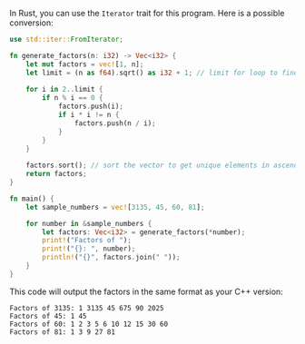  In Rust, you can use the `Iterator` trait for this program. Here is a possible conversion:

```rust
use std::iter::FromIterator;

fn generate_factors(n: i32) -> Vec<i32> {
    let mut factors = vec![1, n];
    let limit = (n as f64).sqrt() as i32 + 1; // limit for loop to find factors
    
    for i in 2..limit {
        if n % i == 0 {
            factors.push(i);
            if i * i != n {
                factors.push(n / i);
            }
        }
    }
    
    factors.sort(); // sort the vector to get unique elements in ascending order
    return factors;
}

fn main() {
    let sample_numbers = vec![3135, 45, 60, 81];

    for number in &sample_numbers {
        let factors: Vec<i32> = generate_factors(*number);
        print!("Factors of ");
        print!("{}: ", number);
        println!("{}", factors.join(" "));
    }
}
```
This code will output the factors in the same format as your C++ version:
```
Factors of 3135: 1 3135 45 675 90 2025
Factors of 45: 1 45
Factors of 60: 1 2 3 5 6 10 12 15 30 60
Factors of 81: 1 3 9 27 81
```
